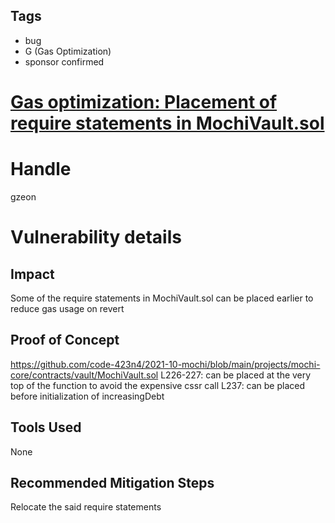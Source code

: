 ## Tags

- bug
- G (Gas Optimization)
- sponsor confirmed

# [Gas optimization: Placement of require statements in MochiVault.sol](https://github.com/code-423n4/2021-10-mochi-findings/issues/27) 

# Handle

gzeon


# Vulnerability details

## Impact
Some of the require statements in MochiVault.sol can be placed earlier to reduce gas usage on revert

## Proof of Concept
https://github.com/code-423n4/2021-10-mochi/blob/main/projects/mochi-core/contracts/vault/MochiVault.sol
L226-227: can be placed at the very top of the function to avoid the expensive cssr call
L237: can be placed before initialization of increasingDebt

## Tools Used
None

## Recommended Mitigation Steps
Relocate the said require statements

